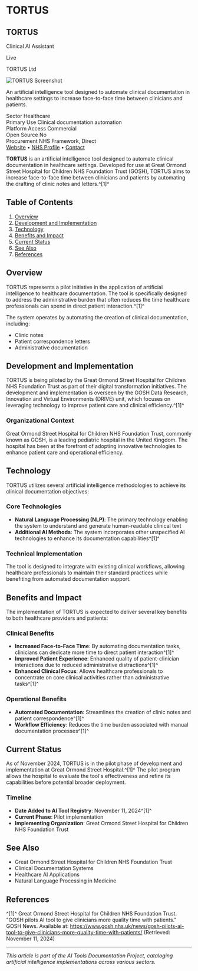 # TORTUS

<div class="infobox">
  <div class="infobox-header">
    <h2 class="infobox-title">TORTUS</h2>
    <p class="infobox-subtitle">Clinical AI Assistant</p>
    <span class="infobox-status-live">Live</span>
    <p class="infobox-founder">TORTUS Ltd</p>
  </div>
  <div class="infobox-columns">
    <div class="infobox-left-column">
      <img src="https://via.placeholder.com/300x200?text=TORTUS+Screenshot" alt="TORTUS Screenshot" class="infobox-image" />
    </div>
    <div class="infobox-right-column">
      <p class="infobox-description">
        An artificial intelligence tool designed to automate clinical documentation in healthcare settings to increase face-to-face time between clinicians and patients.
      </p>
      <div class="infobox-details">
        <div class="infobox-detail-item">
          <span class="infobox-detail-label">Sector</span>
          <span class="infobox-detail-value">Healthcare</span>
        </div>
        <div class="infobox-detail-item">
          <span class="infobox-detail-label">Primary Use</span>
          <span class="infobox-detail-value">Clinical documentation automation</span>
        </div>
        <div class="infobox-detail-item">
          <span class="infobox-detail-label">Platform Access</span>
          <span class="infobox-detail-value">Commercial</span>
        </div>
        <div class="infobox-detail-item">
          <span class="infobox-detail-label">Open Source</span>
          <span class="infobox-detail-value">No</span>
        </div>
        <div class="infobox-detail-item">
          <span class="infobox-detail-label">Procurement</span>
          <span class="infobox-detail-value">NHS Framework, Direct</span>
        </div>
      </div>
    </div>
  </div>
  <div class="infobox-links">
    <a href="https://tortus.ai/">Website</a> • 
    <a href="https://nhsaccelerator.com/innovations/tortus-ai/">NHS Profile</a> • 
    <a href="mailto:info@tortus.ai">Contact</a>
  </div>
</div>

**TORTUS** is an artificial intelligence tool designed to automate clinical documentation in healthcare settings. Developed for use at Great Ormond Street Hospital for Children NHS Foundation Trust (GOSH), TORTUS aims to increase face-to-face time between clinicians and patients by automating the drafting of clinic notes and letters.^[1]^

## Table of Contents

1. [Overview](#overview)
2. [Development and Implementation](#development-and-implementation)
3. [Technology](#technology)
4. [Benefits and Impact](#benefits-and-impact)
5. [Current Status](#current-status)
6. [See Also](#see-also)
7. [References](#references)

## Overview

TORTUS represents a pilot initiative in the application of artificial intelligence to healthcare documentation. The tool is specifically designed to address the administrative burden that often reduces the time healthcare professionals can spend in direct patient interaction.^[1]^

The system operates by automating the creation of clinical documentation, including:
- Clinic notes
- Patient correspondence letters
- Administrative documentation

## Development and Implementation

TORTUS is being piloted by the Great Ormond Street Hospital for Children NHS Foundation Trust as part of their digital transformation initiatives. The development and implementation is overseen by the GOSH Data Research, Innovation and Virtual Environments (DRIVE) unit, which focuses on leveraging technology to improve patient care and clinical efficiency.^[1]^

### Organizational Context

Great Ormond Street Hospital for Children NHS Foundation Trust, commonly known as GOSH, is a leading pediatric hospital in the United Kingdom. The hospital has been at the forefront of adopting innovative technologies to enhance patient care and operational efficiency.

## Technology

TORTUS utilizes several artificial intelligence methodologies to achieve its clinical documentation objectives:

### Core Technologies
- **Natural Language Processing (NLP)**: The primary technology enabling the system to understand and generate human-readable clinical text
- **Additional AI Methods**: The system incorporates other unspecified AI technologies to enhance its documentation capabilities^[1]^

### Technical Implementation
The tool is designed to integrate with existing clinical workflows, allowing healthcare professionals to maintain their standard practices while benefiting from automated documentation support.

## Benefits and Impact

The implementation of TORTUS is expected to deliver several key benefits to both healthcare providers and patients:

### Clinical Benefits
- **Increased Face-to-Face Time**: By automating documentation tasks, clinicians can dedicate more time to direct patient interaction^[1]^
- **Improved Patient Experience**: Enhanced quality of patient-clinician interactions due to reduced administrative distractions^[1]^
- **Enhanced Clinical Focus**: Allows healthcare professionals to concentrate on core clinical activities rather than administrative tasks^[1]^

### Operational Benefits
- **Automated Documentation**: Streamlines the creation of clinic notes and patient correspondence^[1]^
- **Workflow Efficiency**: Reduces the time burden associated with manual documentation processes^[1]^

## Current Status

As of November 2024, TORTUS is in the pilot phase of development and implementation at Great Ormond Street Hospital.^[1]^ The pilot program allows the hospital to evaluate the tool's effectiveness and refine its capabilities before potential broader deployment.

### Timeline
- **Date Added to AI Tool Registry**: November 11, 2024^[1]^
- **Current Phase**: Pilot implementation
- **Implementing Organization**: Great Ormond Street Hospital for Children NHS Foundation Trust

## See Also
- Great Ormond Street Hospital for Children NHS Foundation Trust
- Clinical Documentation Systems
- Healthcare AI Applications
- Natural Language Processing in Medicine

## References

^[1]^ Great Ormond Street Hospital for Children NHS Foundation Trust. "GOSH pilots AI tool to give clinicians more quality time with patients." GOSH News. Available at: https://www.gosh.nhs.uk/news/gosh-pilots-ai-tool-to-give-clinicians-more-quality-time-with-patients/ (Retrieved: November 11, 2024)

---

*This article is part of the AI Tools Documentation Project, cataloging artificial intelligence implementations across various sectors.*